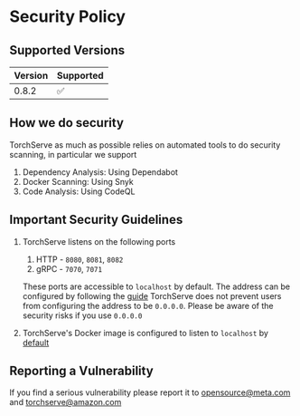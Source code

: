 # Security Policy

## Supported Versions

| Version | Supported          |
| ------- | ------------------ |
| 0.8.2   | :white_check_mark: |


## How we do security

TorchServe as much as possible relies on automated tools to do security scanning, in particular we support
1. Dependency Analysis: Using Dependabot
2. Docker Scanning: Using Snyk
3. Code Analysis: Using CodeQL

## Important Security Guidelines

1. TorchServe listens on the following ports
    1. HTTP - `8080`, `8081`, `8082`
    2. gRPC - `7070`, `7071`

    These ports are accessible to `localhost` by default.  The address can be configured by following the [guide](https://github.com/pytorch/serve/blob/master/docs/configuration.md#configure-torchserve-listening-address-and-port)
    TorchServe does not prevent users from configuring the address to be `0.0.0.0`. Please be aware of the security risks if you use `0.0.0.0`
2. TorchServe's Docker image is configured to listen to `localhost` by [default](https://github.com/pytorch/serve/blob/master/docker/config.properties)





## Reporting a Vulnerability

If you find a serious vulnerability please report it to opensource@meta.com and torchserve@amazon.com
